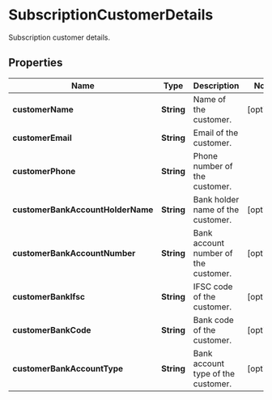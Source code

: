

# SubscriptionCustomerDetails

Subscription customer details.

## Properties

| Name | Type | Description | Notes |
|------------ | ------------- | ------------- | -------------|
|**customerName** | **String** | Name of the customer. |  [optional] |
|**customerEmail** | **String** | Email of the customer. |  |
|**customerPhone** | **String** | Phone number of the customer. |  |
|**customerBankAccountHolderName** | **String** | Bank holder name of the customer. |  [optional] |
|**customerBankAccountNumber** | **String** | Bank account number of the customer. |  [optional] |
|**customerBankIfsc** | **String** | IFSC code of the customer. |  [optional] |
|**customerBankCode** | **String** | Bank code of the customer. |  [optional] |
|**customerBankAccountType** | **String** | Bank account type of the customer. |  [optional] |



